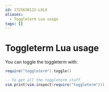 ```yaml
---
id: 1725630122-LXLO
aliases:
  - Toggleterm Lua usage
tags: []
---
```


# Toggleterm Lua usage

You can toggle the toggleterm with:
```lua
require("toggleterm").toggle()

-- To get all the toggleterm stuff
vim.print(vim.inspect(require("toggleterm")))
```

